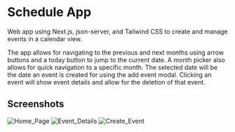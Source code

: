 # Schedule App

Web app using Next.js, json-server, and Tailwind CSS to create and manage events in a calendar view.

The app allows for navigating to the previous and next months using arrow buttons and a today button to jump to the current date. A month picker also allows for quick navigation to a specific month. The selected date will be the date an event is created for using the add event modal. Clicking an event will show event details and allow for the deletion of that event.

## Screenshots

![Home_Page](https://raw.githubusercontent.com/taylorzweigle/Schedule-App/img/Schedule_App_01.png)
![Event_Details](https://raw.githubusercontent.com/taylorzweigle/Schedule-App/img/Schedule_App_02.png)
![Create_Event](https://raw.githubusercontent.com/taylorzweigle/Schedule-App/img/Schedule_App_03.png)
